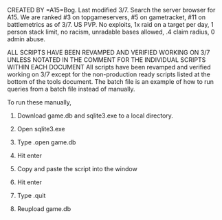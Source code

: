CREATED BY =A15=Bog. Last modified 3/7.
Search the server browser for A15.
We are ranked #3 on topgameservers, #5 on gametracket, #11 on battlemetrics as of 3/7.
US PVP. No exploits, 1x raid on a target per day, 1 person stack limit, no racism, unradable bases allowed, .4 claim radius, 0 admin abuse.


ALL SCRIPTS HAVE BEEN REVAMPED AND VERIFIED WORKING ON 3/7 UNLESS NOTATED IN THE COMMENT FOR THE INDIVIDUAL SCRIPTS WITHIN EACH DOCUMENT
All scripts have been revamped and verified working on 3/7 except for the non-production ready scripts listed at the bottom of the tools document. The batch file is an example of how to run queries from a batch file instead of manually.

To run these manually,

1) Download game.db and sqlite3.exe to a local directory.

2) Open sqlite3.exe

3) Type .open game.db

4) Hit enter

5) Copy and paste the script into the window

6) Hit enter

7) Type .quit

8) Reupload game.db
